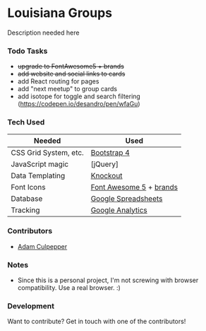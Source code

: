 # Louisiana Groups
Description needed here


### Todo Tasks
- ~~upgrade to FontAwesome5 + brands~~
- ~~add website and social links to cards~~
- add React routing for pages
- add "next meetup" to group cards
- add isotope for toggle and search filtering (https://codepen.io/desandro/pen/wfaGu)


### Tech Used
| Needed | Used |
| ------ | ------ |
| CSS Grid System, etc. | [Bootstrap 4](http://getbootstrap.com)
| JavaScript magic | [jQuery]
| Data Templating | [Knockout](http://knockoutjs.com)
| Font Icons | [Font Awesome 5](https://fontawesome.com) + [brands](https://fontawesome.com/icons?d=brands)
| Database | [Google Spreadsheets](https://google.com/sheets)
| Tracking | [Google Analytics](https://google.com/analytics)


### Contributors
- [Adam Culpepper](@adamculpepper)


### Notes
- Since this is a personal project, I'm not screwing with browser compatibility. Use a real browser. :)


### Development
Want to contribute? Get in touch with one of the contributors!

